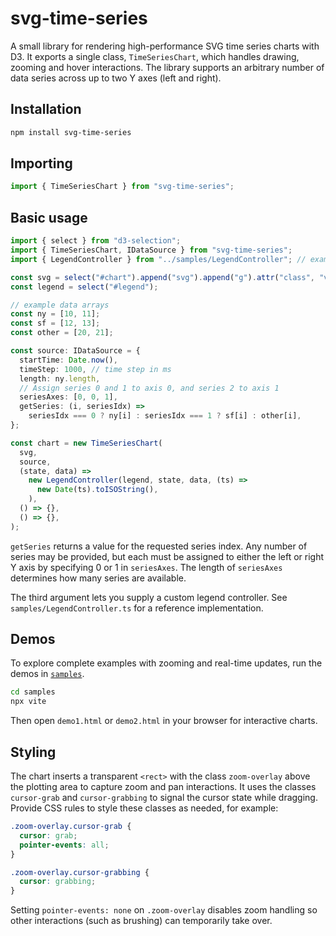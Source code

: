 # svg-time-series

A small library for rendering high-performance SVG time series charts with D3. It exports a single class, `TimeSeriesChart`, which handles drawing, zooming and hover interactions. The library supports an arbitrary number of data series across up to two Y axes (left and right).

## Installation

```sh
npm install svg-time-series
```

## Importing

```ts
import { TimeSeriesChart } from "svg-time-series";
```

## Basic usage

```ts
import { select } from "d3-selection";
import { TimeSeriesChart, IDataSource } from "svg-time-series";
import { LegendController } from "../samples/LegendController"; // example

const svg = select("#chart").append("svg").append("g").attr("class", "view");
const legend = select("#legend");

// example data arrays
const ny = [10, 11];
const sf = [12, 13];
const other = [20, 21];

const source: IDataSource = {
  startTime: Date.now(),
  timeStep: 1000, // time step in ms
  length: ny.length,
  // Assign series 0 and 1 to axis 0, and series 2 to axis 1
  seriesAxes: [0, 0, 1],
  getSeries: (i, seriesIdx) =>
    seriesIdx === 0 ? ny[i] : seriesIdx === 1 ? sf[i] : other[i],
};

const chart = new TimeSeriesChart(
  svg,
  source,
  (state, data) =>
    new LegendController(legend, state, data, (ts) =>
      new Date(ts).toISOString(),
    ),
  () => {},
  () => {},
);
```

`getSeries` returns a value for the requested series index. Any number of
series may be provided, but each must be assigned to either the left or right Y
axis by specifying 0 or 1 in `seriesAxes`. The length of `seriesAxes` determines
how many series are available.

The third argument lets you supply a custom legend controller. See
`samples/LegendController.ts` for a reference implementation.

## Demos

To explore complete examples with zooming and real-time updates, run the demos in [`samples`](../samples).

```sh
cd samples
npx vite
```

Then open `demo1.html` or `demo2.html` in your browser for interactive charts.

## Styling

The chart inserts a transparent `<rect>` with the class `zoom-overlay`
above the plotting area to capture zoom and pan interactions. It uses the
classes `cursor-grab` and `cursor-grabbing` to signal the cursor state while
dragging. Provide CSS rules to style these classes as needed, for example:

```css
.zoom-overlay.cursor-grab {
  cursor: grab;
  pointer-events: all;
}

.zoom-overlay.cursor-grabbing {
  cursor: grabbing;
}
```

Setting `pointer-events: none` on `.zoom-overlay` disables zoom handling so
other interactions (such as brushing) can temporarily take over.
